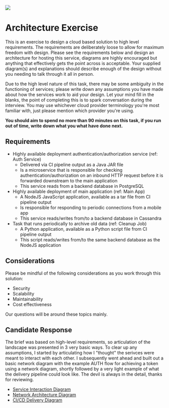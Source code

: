 ![](assets/darktrace.jpg)

# Architecture Exercise

This is an exercise to design a cloud based solution to high level requirements. The requirements are deliberately loose to allow for maximum freedom with design. Please see the requirements below and design an architecture for hosting this service, diagrams are highly encouraged but anything that effectively gets the point across is acceptable. Your supplied diagram(s) and explanations should describe enough of the design without you needing to talk through it all in person.

Due to the high level nature of this task, there may be some ambiguity in the functioning of services; please write down any assumptions you have made about how the services work to aid your design. Let your mind fill in the blanks, the point of completing this is to spark conversation during the interview. You may use whichever cloud provider terminology you're most familiar with, just please mention which provider you're using.

**You should aim to spend no more than 90 minutes on this task, if you run out of time, write down what you what have done next.**

## Requirements

* Highly available deployment authentication/authorization service (ref: Auth Service)
  * Delivered via CI pipeline output as a Java JAR file
  * Is a microservice that is responsible for checking authentication/authorization on an inbound HTTP request before it is forwarded downstream to the main application
  * This service reads from a backend database in PostgreSQL
* Highly available deployment of main application (ref: Main App)
  * A NodeJS JavaScript application, available as a tar file from CI pipeline output
  * Is responsible for responding to periodic connections from a mobile app
  * This service reads/writes from/to a backend database in Cassandra
* Task that runs periodically to archive old data (ref: Cleanup Job)
  * A Python application, available as a Python script file from CI pipeline output
  * This script reads/writes from/to the same backend database as the NodeJS application

## Considerations

Please be mindful of the following considerations as you work through this solution:

* Security
* Scalability
* Maintainability
* Cost effectiveness

Our questions will be around these topics mainly.

## Candidate Response

The brief was based on high-level requirements, so articulation of the landscape was presented in 3 very basic ways. To clear up any assumptions, I started by articulating how I "thought" the serivces were meant to interact with each other. I subsequently went ahead and built out a basic network diagram with the example AUTH flow for achieving a token using a network diagram, shortly followed by a very light example of what the delivery pipeline could look like. The devil is always in the detail, thanks for reviewing. 

* [Service Interaction Diagram](docs/1-service-interaction-diagram.md) 
* [Network Architecture Diagram](docs/2-network-architecture-diagram.md)
* [CI/CD Delivery Diagram](docs/3-ci-cd-delivery-diagram.md)

